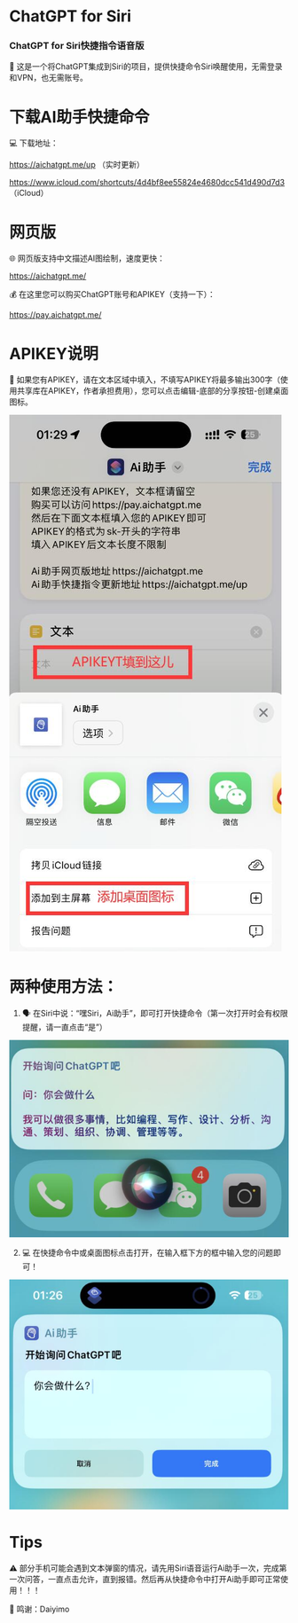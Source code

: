# ChatGPT for Siri

### ChatGPT for Siri快捷指令语音版

🎉 这是一个将ChatGPT集成到Siri的项目，提供快捷命令Siri唤醒使用，无需登录和VPN，也无需账号。

# 下载AI助手快捷命令

💻 下载地址：

https://aichatgpt.me/up （实时更新）

https://www.icloud.com/shortcuts/4d4bf8ee55824e4680dcc541d490d7d3 （iCloud）

# 网页版

🌐 网页版支持中文描述AI图绘制，速度更快：

https://aichatgpt.me/

💰 在这里您可以购买ChatGPT账号和APIKEY（支持一下）：

https://pay.aichatgpt.me/

# APIKEY说明

🔑 如果您有APIKEY，请在文本区域中填入，不填写APIKEY将最多输出300字（使用共享库在APIKEY，作者承担费用），您可以点击编辑-底部的分享按钮-创建桌面图标。

![QQ截图20230214013323.jpg](QQ截图20230214013323.jpg)


# 两种使用方法：

1. 🗣️ 在Siri中说：“嘿Siri，Ai助手”，即可打开快捷命令（第一次打开时会有权限提醒，请一直点击“是”）

![QQ截图20230214013410.jpg](QQ截图20230214013410.jpg)

2. 💻 在快捷命令中或桌面图标点击打开，在输入框下方的框中输入您的问题即可！

![QQ截图20230214013345.jpg](QQ截图20230214013345.jpg)

# Tips

⚠️ 部分手机可能会遇到文本弹窗的情况，请先用Siri语音运行Ai助手一次，完成第一次问答，一直点击允许，直到报错。然后再从快捷命令中打开Ai助手即可正常使用！！！

🙏 鸣谢：Daiyimo
